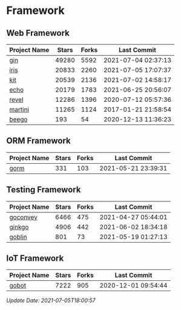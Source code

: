 # Framework

## Web Framework
| Project Name | Stars | Forks | Last Commit |
| ------------ | ----- | ----- | ----------- |
| [gin](https://github.com/gin-gonic/gin) | 49280 | 5592 | 2021-07-04 02:37:13 |
| [iris](https://github.com/kataras/iris) | 20833 | 2260 | 2021-07-05 17:07:37 |
| [kit](https://github.com/go-kit/kit) | 20539 | 2136 | 2021-07-02 14:58:17 |
| [echo](https://github.com/labstack/echo) | 20179 | 1783 | 2021-06-25 20:56:07 |
| [revel](https://github.com/revel/revel) | 12286 | 1396 | 2020-07-12 05:57:36 |
| [martini](https://github.com/go-martini/martini) | 11265 | 1124 | 2017-01-21 21:58:54 |
| [beego](https://github.com/astaxie/beego) | 193 | 54 | 2020-12-13 11:36:23 |

## ORM Framework
| Project Name | Stars | Forks | Last Commit |
| ------------ | ----- | ----- | ----------- |
| [gorm](https://github.com/jinzhu/gorm) | 331 | 103 | 2021-05-21 23:39:31 |

## Testing Framework
| Project Name | Stars | Forks | Last Commit |
| ------------ | ----- | ----- | ----------- |
| [goconvey](https://github.com/smartystreets/goconvey) | 6466 | 475 | 2021-04-27 05:44:01 |
| [ginkgo](https://github.com/onsi/ginkgo) | 4906 | 442 | 2021-06-02 18:34:18 |
| [goblin](https://github.com/franela/goblin) | 801 | 73 | 2021-05-19 01:27:13 |

## IoT Framework
| Project Name | Stars | Forks | Last Commit |
| ------------ | ----- | ----- | ----------- |
| [gobot](https://github.com/hybridgroup/gobot) | 7222 | 905 | 2020-12-01 09:54:44 |

*Update Date: 2021-07-05T18:00:57*